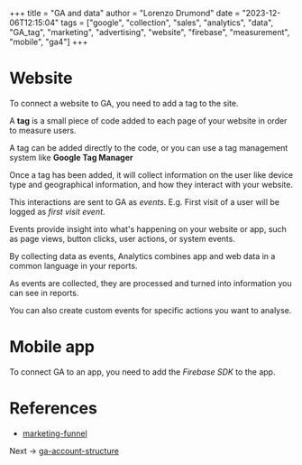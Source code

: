 +++
title = "GA and data"
author = "Lorenzo Drumond"
date = "2023-12-06T12:15:04"
tags = ["google",  "collection",  "sales",  "analytics",  "data",  "GA_tag",  "marketing",  "advertising",  "website",  "firebase",  "measurement",  "mobile",  "ga4"]
+++


# Website
To connect a website to GA, you need to add a tag to the site.

A __tag__ is a small piece of code added to each page of your website in order to measure users.

A tag can be added directly to the code, or you can use a tag management system like __Google Tag Manager__

Once a tag has been added, it will collect information on the user like device type and geographical information,
and how they interact with your website.

This interactions are sent to GA as _events_. E.g. First visit of a user will be logged as _first visit event_.

Events provide insight into what's happening on your website or app, such as page views, button clicks, user actions, or system events.

By collecting data as events, Analytics combines app and web data in a common language in your reports.

As events are collected, they are processed and turned into information you can see in reports.

You can also create custom events for specific actions you want to analyse.


# Mobile app
To connect GA to an app, you need to add the _Firebase SDK_ to the app.

# References
- [marketing-funnel](/wiki/marketing-funnel/)

Next -> [ga-account-structure](/wiki/ga-account-structure/)
